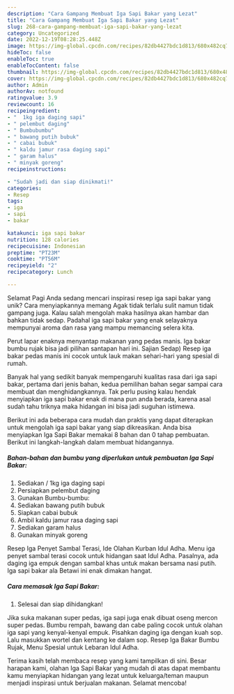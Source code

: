 ```yaml
---
description: "Cara Gampang Membuat Iga Sapi Bakar yang Lezat"
title: "Cara Gampang Membuat Iga Sapi Bakar yang Lezat"
slug: 268-cara-gampang-membuat-iga-sapi-bakar-yang-lezat
category: Uncategorized
date: 2022-12-19T08:28:25.448Z
image: https://img-global.cpcdn.com/recipes/82db4427bdc1d813/680x482cq70/iga-sapi-bakar-foto-resep-utama.jpg
hideToc: false
enableToc: true
enableTocContent: false
thumbnail: https://img-global.cpcdn.com/recipes/82db4427bdc1d813/680x482cq70/iga-sapi-bakar-foto-resep-utama.jpg
cover: https://img-global.cpcdn.com/recipes/82db4427bdc1d813/680x482cq70/iga-sapi-bakar-foto-resep-utama.jpg
author: Admin
authorAv: notfound
ratingvalue: 3.9
reviewcount: 16
recipeingredient:
- "  1kg iga daging sapi"
- " pelembut daging"
- " Bumbubumbu"
- " bawang putih bubuk"
- " cabai bubuk"
- " kaldu jamur rasa daging sapi"
- " garam halus"
- " minyak goreng"
recipeinstructions:

- "Sudah jadi dan siap dinikmati!"
categories:
- Resep
tags:
- iga
- sapi
- bakar

katakunci: iga sapi bakar 
nutrition: 128 calories
recipecuisine: Indonesian
preptime: "PT23M"
cooktime: "PT56M"
recipeyield: "2"
recipecategory: Lunch

---
```



Selamat Pagi Anda sedang mencari inspirasi resep iga sapi bakar yang unik? Cara menyiapkannya memang Agak tidak terlalu sulit namun tidak gampang juga. Kalau salah mengolah maka hasilnya akan hambar dan bahkan tidak sedap. Padahal iga sapi bakar yang enak selayaknya mempunyai aroma dan rasa yang mampu memancing selera kita.


Perut lapar enaknya menyantap makanan yang pedas manis. Iga bakar bumbu rujak bisa jadi pilihan santapan hari ini. Sajian Sedap) Resep iga bakar pedas manis ini cocok untuk lauk makan sehari-hari yang spesial di rumah.

Banyak hal yang sedikit banyak mempengaruhi kualitas rasa dari iga sapi bakar, pertama dari jenis bahan, kedua pemilihan bahan segar sampai cara membuat dan menghidangkannya. Tak perlu pusing kalau hendak menyiapkan iga sapi bakar enak di mana pun anda berada, karena asal sudah tahu triknya maka hidangan ini bisa jadi suguhan istimewa.


Berikut ini ada beberapa cara mudah dan praktis yang dapat diterapkan untuk mengolah iga sapi bakar yang siap dikreasikan. Anda bisa menyiapkan Iga Sapi Bakar memakai 8 bahan dan 0 tahap pembuatan. Berikut ini langkah-langkah dalam membuat hidangannya.

<!--inarticleads1-->

##### Bahan-bahan dan bumbu yang diperlukan untuk pembuatan Iga Sapi Bakar:

1. Sediakan  / 1kg iga daging sapi
1. Persiapkan  pelembut daging
1. Gunakan  Bumbu-bumbu:
1. Sediakan  bawang putih bubuk
1. Siapkan  cabai bubuk
1. Ambil  kaldu jamur rasa daging sapi
1. Sediakan  garam halus
1. Gunakan  minyak goreng


Resep Iga Penyet Sambal Terasi, Ide Olahan Kurban Idul Adha. Menu iga penyet sambal terasi cocok untuk hidangan saat Idul Adha. Pasalnya, ada daging iga empuk dengan sambal khas untuk makan bersama nasi putih. Iga sapi bakar ala Betawi ini enak dimakan hangat. 

<!--inarticleads2-->

##### Cara memasak Iga Sapi Bakar:


1. Selesai dan siap dihidangkan!

Jika suka makanan super pedas, iga sapi juga enak dibuat oseng mercon super pedas. Bumbu rempah, bawang dan cabe paling cocok untuk olahan iga sapi yang kenyal-kenyal empuk. Pisahkan daging iga dengan kuah sop. Lalu masukkan wortel dan kentang ke dalam sop. Resep Iga Bakar Bumbu Rujak, Menu Spesial untuk Lebaran Idul Adha. 

Terima kasih telah membaca resep yang kami tampilkan di sini. Besar harapan kami, olahan Iga Sapi Bakar yang mudah di atas dapat membantu kamu menyiapkan hidangan yang lezat untuk keluarga/teman maupun menjadi inspirasi untuk berjualan makanan. Selamat mencoba!
